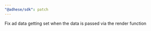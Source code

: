 ```yaml
---
"@adhese/sdk": patch
---
```


Fix ad data getting set when the data is passed via the render function
